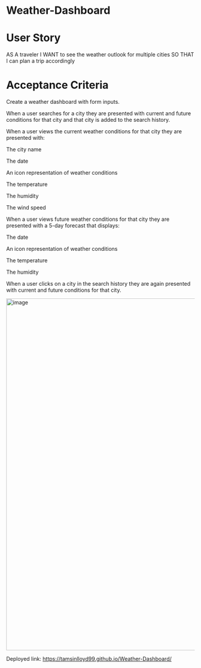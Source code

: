 # Weather-Dashboard

# User Story
AS A traveler
I WANT to see the weather outlook for multiple cities
SO THAT I can plan a trip accordingly

# Acceptance Criteria
Create a weather dashboard with form inputs.

When a user searches for a city they are presented with current and future conditions for that city and that city is added to the search history.

When a user views the current weather conditions for that city they are presented with:

The city name

The date

An icon representation of weather conditions

The temperature

The humidity

The wind speed

When a user views future weather conditions for that city they are presented with a 5-day forecast that displays:

The date

An icon representation of weather conditions

The temperature

The humidity

When a user clicks on a city in the search history they are again presented with current and future conditions for that city.

<img width="938" alt="image" src="https://github.com/TamsinLloyd99/Weather-Dashboard/assets/152029548/cb674087-99e4-4f82-9131-73b55786a47f">

Deployed link: https://tamsinlloyd99.github.io/Weather-Dashboard/

